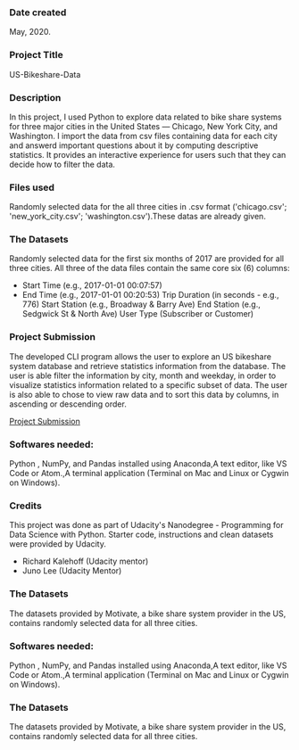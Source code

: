 ### Date created
May, 2020.

### Project Title
US-Bikeshare-Data

### Description
In this project, I used Python to explore data related to bike share systems for three major cities in the United States — Chicago, New York City, and Washington.
I import the data from csv files containing data for each city and answerd important questions about it by computing descriptive statistics.
It provides an interactive experience for users such that they can decide how to filter the data.

### Files used
Randomly selected data for the all three cities in .csv format ('chicago.csv'; 'new_york_city.csv'; 'washington.csv').These datas are already given.

### The Datasets
Randomly selected data for the first six months of 2017 are provided for all three cities. All three of the data files contain the same core six (6) columns:

* Start Time (e.g., 2017-01-01 00:07:57)
* End Time (e.g., 2017-01-01 00:20:53)
 Trip Duration (in seconds - e.g., 776)
 Start Station (e.g., Broadway & Barry Ave)
 End Station (e.g., Sedgwick St & North Ave)
 User Type (Subscriber or Customer)

 ### Project Submission
The developed CLI program allows the user to explore an US bikeshare system database and retrieve statistics information from the database.
 The user is able filter the information by city, month and weekday,
 in order to visualize statistics information related to a specific subset of data.
 The user is also able to chose to view raw data and to sort this data by columns, in ascending or descending order.

[Project Submission](https://github.com/yeafi13/pdsnd_github.git)

### Softwares needed:
Python , NumPy, and Pandas installed using Anaconda,A text editor, like VS Code or Atom.,A terminal application (Terminal on Mac and Linux or Cygwin on Windows).

### Credits
This project was done as part of Udacity's Nanodegree - Programming for Data Science with Python. Starter code, instructions and clean datasets were provided by Udacity.
* Richard Kalehoff (Udacity mentor)
* Juno Lee (Udacity Mentor)

### The Datasets
The datasets provided by Motivate, a bike share system provider in the US, contains randomly selected data for all three cities. 

### Softwares needed:
Python , NumPy, and Pandas installed using Anaconda,A text editor, like VS Code or Atom.,A terminal application (Terminal on Mac and Linux or Cygwin on Windows).

### The Datasets
The datasets provided by Motivate, a bike share system provider in the US, contains randomly selected data for all three cities. 


